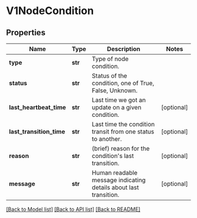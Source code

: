 # V1NodeCondition

## Properties
Name | Type | Description | Notes
------------ | ------------- | ------------- | -------------
**type** | **str** | Type of node condition. | 
**status** | **str** | Status of the condition, one of True, False, Unknown. | 
**last_heartbeat_time** | **str** | Last time we got an update on a given condition. | [optional] 
**last_transition_time** | **str** | Last time the condition transit from one status to another. | [optional] 
**reason** | **str** | (brief) reason for the condition&#39;s last transition. | [optional] 
**message** | **str** | Human readable message indicating details about last transition. | [optional] 

[[Back to Model list]](../README.md#documentation-for-models) [[Back to API list]](../README.md#documentation-for-api-endpoints) [[Back to README]](../README.md)


